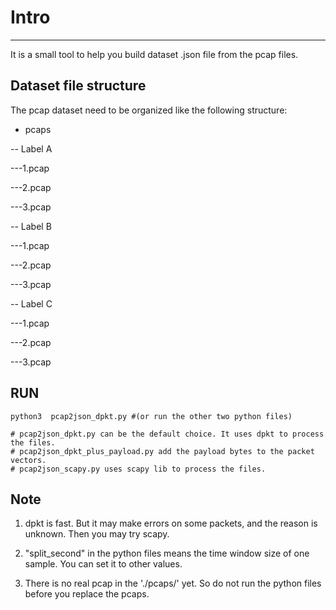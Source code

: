 # Intro
--------
It is a small tool to help you build dataset .json file from the pcap files.

## Dataset file structure

The pcap dataset need to be organized like the following structure:

- pcaps

-- Label A

  ---1.pcap

  ---2.pcap

  ---3.pcap

-- Label B

  ---1.pcap

  ---2.pcap

  ---3.pcap

-- Label C

  ---1.pcap

  ---2.pcap
  
  ---3.pcap


## RUN

```
python3  pcap2json_dpkt.py #(or run the other two python files)

# pcap2json_dpkt.py can be the default choice. It uses dpkt to process the files.
# pcap2json_dpkt_plus_payload.py add the payload bytes to the packet vectors. 
# pcap2json_scapy.py uses scapy lib to process the files. 
```

## Note

1. dpkt is fast. But it may make errors on some packets, and the reason is unknown. Then you may try scapy.

2. "split_second" in the python files means the time window size of one sample. You can set it to other values.

3. There is no real pcap in the './pcaps/' yet. So do not run the python files before you replace the pcaps.


